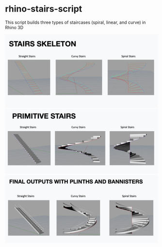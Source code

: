# rhino-stairs-script

This script builds three types of staircases (spiral, linear, and curve) in Rhino 3D

![Stairs_Skeleton](https://github.com/lumingc/rhino-stairs-script/blob/master/Stairs_Skeleton.png)
![Primitive Stairs](https://github.com/lumingc/rhino-stairs-script/blob/master/Primitive_Stairs.png)
![Complete Stairs](https://github.com/lumingc/rhino-stairs-script/blob/master/Complete_Stairs.png)
